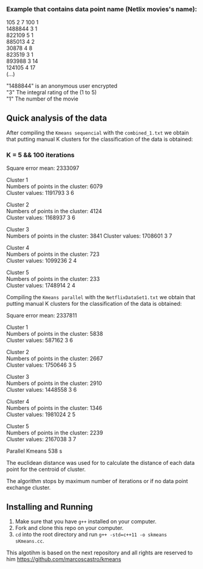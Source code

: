 <h3>Example that contains data point name (Netlix movies's name): </h3>


105 2 7 100 1 <br />
1488844 3 1 <br />
822109 5 1 <br />
885013 4 2 <br />
30878 4 8 <br />
823519 3 1 <br />
893988 3 14 <br />
124105 4 17 <br />
(...)<br />

"1488844" is an anonymous user encrypted <br />
"3" The integral rating of the  (1 to 5) <br />
"1" The number of the movie <br />


<h2>Quick analysis of the data </h2>

After compiling the `Kmeans sequencial` with the `combined_1.txt` we obtain that putting manual K clusters for the classification of the data is obtained: <br />

<h3>K = 5 && 100 iterations</h3>
Square error mean: 2333097<br />

Cluster 1 <br />
Numbers of points in the cluster: 6079 <br />
Cluster values: 1191793 3 6 <br />

Cluster 2 <br />
Numbers of points in the cluster: 4124 <br />
Cluster values: 1168937 3 6 <br />

Cluster 3 <br />
Numbers of points in the cluster: 3841
Cluster values: 1708601 3 7 <br />

Cluster 4 <br />
Numbers of points in the cluster: 723 <br />
Cluster values: 1099236 2 4 <br />

Cluster 5 <br />
Numbers of points in the cluster: 233 <br />
Cluster values: 1748914 2 4 <br />



Compiling the `Kmeans parallel` with the `NetflixDataSet1.txt` we obtain that putting manual K clusters for the classification of the data is obtained: 
<br />

Square error mean: 2337811 <br />

Cluster 1 <br />
Numbers of points in the cluster: 5838 <br />
Cluster values: 587162 3 6 <br />

Cluster 2 <br />
Numbers of points in the cluster: 2667 <br />
Cluster values: 1750646 3 5 <br />

Cluster 3 <br />
Numbers of points in the cluster: 2910 <br />
Cluster values: 1448558 3 6 <br />

Cluster 4 <br />
Numbers of points in the cluster: 1346 <br />
Cluster values: 1981024 2 5 <br />

Cluster 5 <br />
Numbers of points in the cluster: 2239 <br />
Cluster values: 2167038 3 7 <br />

Parallel Kmeans 538 s <br />






The euclidean distance was used for to calculate the distance of each data point for the centroid of cluster.

The algorithm stops by maximum number of iterations or if no data point exchange cluster.

</p>

## Installing and Running

1. Make sure that you have `g++` installed on your computer.
2. Fork and clone this repo on your computer.
3. `cd` into the root directory and run `g++ -std=c++11 -o skmeans sKmeans.cc`.



This algotihm is based on the next repository and all rights are reserved to him
https://github.com/marcoscastro/kmeans





